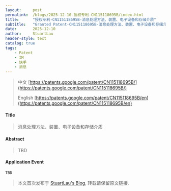 ```yaml
---
layout:     post
permalink:  /blogs/2025-12-10-授权专利-CN115118695B/index.html
title:      "授权专利-CN115118695B-消息处理方法、装置、电子设备和存储介质"
subtitle:   "Granted Patent-CN115118695B-消息处理方法、装置、电子设备和存储介质"
date:       2025-12-10
author:     StuartLau
header-style: text
catalog: true
tags:
    - Patent
    - IM
    - 快手
    - 消息
---
```

> 中文 [https://patents.google.com/patent/CN115118695B/](https://patents.google.com/patent/CN115118695B/)
>
> English [https://patents.google.com/patent/CN115118695B/en](https://patents.google.com/patent/CN115118695B/en)

#### Title
> 消息处理方法、装置、电子设备和存储介质










#### Abstract
> TBD








#### Application Event
```
TBD
```
> 本文首次发布于 [StuartLau's Blog](https://stuartlau.github.io), 
转载请保留原文链接.
